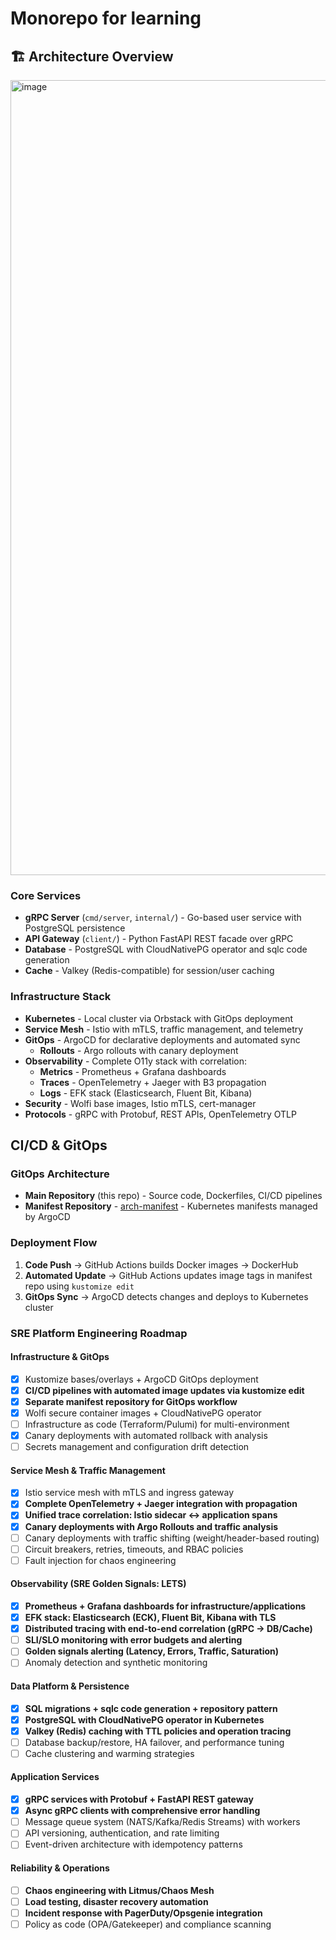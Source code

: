 # Monorepo for learning

## 🏗️ Architecture Overview

<img width="2646" height="1272" alt="image" src="https://github.com/user-attachments/assets/ae3d23a0-8d73-4e48-88a1-bac8d6903b2d" />

### Core Services

- **gRPC Server** (`cmd/server`, `internal/`) - Go-based user service with PostgreSQL persistence
- **API Gateway** (`client/`) - Python FastAPI REST facade over gRPC
- **Database** - PostgreSQL with CloudNativePG operator and sqlc code generation
- **Cache** - Valkey (Redis-compatible) for session/user caching

### Infrastructure Stack

- **Kubernetes** - Local cluster via Orbstack with GitOps deployment
- **Service Mesh** - Istio with mTLS, traffic management, and telemetry
- **GitOps** - ArgoCD for declarative deployments and automated sync
  - **Rollouts** - Argo rollouts with canary deployment
- **Observability** - Complete O11y stack with correlation:
  - **Metrics** - Prometheus + Grafana dashboards
  - **Traces** - OpenTelemetry + Jaeger with B3 propagation
  - **Logs** - EFK stack (Elasticsearch, Fluent Bit, Kibana)
- **Security** - Wolfi base images, Istio mTLS, cert-manager
- **Protocols** - gRPC with Protobuf, REST APIs, OpenTelemetry OTLP

## CI/CD & GitOps

### GitOps Architecture

- **Main Repository** (this repo) - Source code, Dockerfiles, CI/CD pipelines
- **Manifest Repository** - [arch-manifest](https://github.com/polo871209/arch-manifest) - Kubernetes manifests managed by ArgoCD

### Deployment Flow

1. **Code Push** → GitHub Actions builds Docker images → DockerHub
2. **Automated Update** → GitHub Actions updates image tags in manifest repo using `kustomize edit`
3. **GitOps Sync** → ArgoCD detects changes and deploys to Kubernetes cluster

### SRE Platform Engineering Roadmap

#### Infrastructure & GitOps

- [x] Kustomize bases/overlays + ArgoCD GitOps deployment
- [x] **CI/CD pipelines with automated image updates via kustomize edit**
- [x] **Separate manifest repository for GitOps workflow**
- [x] Wolfi secure container images + CloudNativePG operator
- [ ] Infrastructure as code (Terraform/Pulumi) for multi-environment
- [x] Canary deployments with automated rollback with analysis
- [ ] Secrets management and configuration drift detection

#### Service Mesh & Traffic Management

- [x] Istio service mesh with mTLS and ingress gateway
- [x] **Complete OpenTelemetry + Jaeger integration with propagation**
- [x] **Unified trace correlation: Istio sidecar ↔ application spans**
- [x] **Canary deployments with Argo Rollouts and traffic analysis**
- [ ] Canary deployments with traffic shifting (weight/header-based routing)
- [ ] Circuit breakers, retries, timeouts, and RBAC policies
- [ ] Fault injection for chaos engineering

#### Observability (SRE Golden Signals: LETS)

- [x] **Prometheus + Grafana dashboards for infrastructure/applications**
- [x] **EFK stack: Elasticsearch (ECK), Fluent Bit, Kibana with TLS**
- [x] **Distributed tracing with end-to-end correlation (gRPC → DB/Cache)**
- [ ] **SLI/SLO monitoring with error budgets and alerting**
- [ ] **Golden signals alerting (Latency, Errors, Traffic, Saturation)**
- [ ] Anomaly detection and synthetic monitoring

#### Data Platform & Persistence

- [x] **SQL migrations + sqlc code generation + repository pattern**
- [x] **PostgreSQL with CloudNativePG operator in Kubernetes**
- [x] **Valkey (Redis) caching with TTL policies and operation tracing**
- [ ] Database backup/restore, HA failover, and performance tuning
- [ ] Cache clustering and warming strategies

#### Application Services

- [x] **gRPC services with Protobuf + FastAPI REST gateway**
- [x] **Async gRPC clients with comprehensive error handling**
- [ ] Message queue system (NATS/Kafka/Redis Streams) with workers
- [ ] API versioning, authentication, and rate limiting
- [ ] Event-driven architecture with idempotency patterns

#### Reliability & Operations

- [ ] **Chaos engineering with Litmus/Chaos Mesh**
- [ ] **Load testing, disaster recovery automation**
- [ ] **Incident response with PagerDuty/Opsgenie integration**
- [ ] Policy as code (OPA/Gatekeeper) and compliance scanning
